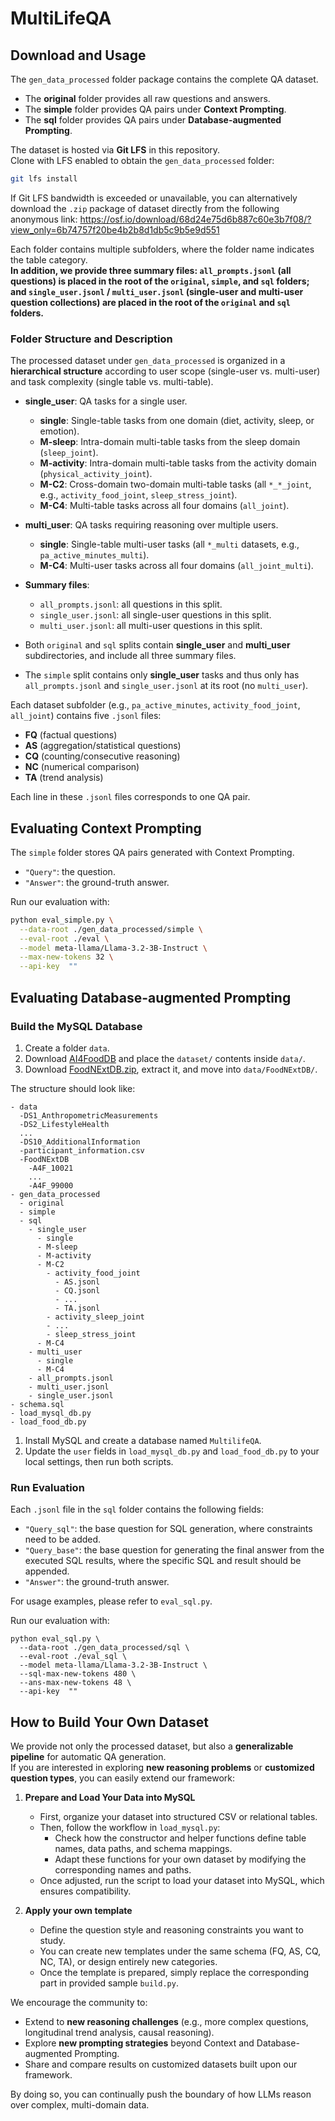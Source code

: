 # MultiLifeQA

## Download and Usage  

The `gen_data_processed` folder package contains the complete QA dataset.  
- The **original** folder provides all raw questions and answers.  
- The **simple** folder provides QA pairs under **Context Prompting**.  
- The **sql** folder provides QA pairs under **Database-augmented Prompting**.  

The dataset is hosted via **Git LFS** in this repository.  
Clone with LFS enabled to obtain the `gen_data_processed` folder:

```bash
git lfs install
```

If Git LFS bandwidth is exceeded or unavailable, you can alternatively download the `.zip` package of dataset directly from the following anonymous link: https://osf.io/download/68d24e75d6b887c60e3b7f08/?view_only=6b74757f20be4b2b8d1db5c9b5e9d551

Each folder contains multiple subfolders, where the folder name indicates the table category.  
**In addition, we provide three summary files: `all_prompts.jsonl` (all questions) is placed in the root of the `original`, `simple`, and `sql` folders; and `single_user.jsonl` / `multi_user.jsonl` (single-user and multi-user question collections) are placed in the root of the `original` and `sql` folders.** 

### Folder Structure and Description  

The processed dataset under `gen_data_processed` is organized in a **hierarchical structure** according to user scope (single-user vs. multi-user) and task complexity (single table vs. multi-table).  

- **single_user**: QA tasks for a single user.  
  - **single**: Single-table tasks from one domain (diet, activity, sleep, or emotion).  
  - **M-sleep**: Intra-domain multi-table tasks from the sleep domain (`sleep_joint`).  
  - **M-activity**: Intra-domain multi-table tasks from the activity domain (`physical_activity_joint`).  
  - **M-C2**: Cross-domain two-domain multi-table tasks (all `*_*_joint`, e.g., `activity_food_joint`, `sleep_stress_joint`).  
  - **M-C4**: Multi-table tasks across all four domains (`all_joint`).  

- **multi_user**: QA tasks requiring reasoning over multiple users.  
  - **single**: Single-table multi-user tasks (all `*_multi` datasets, e.g., `pa_active_minutes_multi`).  
  - **M-C4**: Multi-user tasks across all four domains (`all_joint_multi`).  

- **Summary files**:  
  - `all_prompts.jsonl`: all questions in this split.  
  - `single_user.jsonl`: all single-user questions in this split.  
  - `multi_user.jsonl`: all multi-user questions in this split.  
  
- Both `original` and `sql` splits contain **single_user** and **multi_user** subdirectories, and include all three summary files.  
- The `simple` split contains only **single_user** tasks and thus only has `all_prompts.jsonl` and `single_user.jsonl` at its root (no `multi_user`).  

Each dataset subfolder (e.g., `pa_active_minutes`, `activity_food_joint`, `all_joint`) contains five `.jsonl` files:  
- **FQ** (factual questions)  
- **AS** (aggregation/statistical questions)  
- **CQ** (counting/consecutive reasoning)  
- **NC** (numerical comparison)  
- **TA** (trend analysis)  

Each line in these `.jsonl` files corresponds to one QA pair.

## Evaluating Context Prompting  

The `simple` folder stores QA pairs generated with Context Prompting.  
- `"Query"`: the question.  
- `"Answer"`: the ground-truth answer.  

Run our evaluation with:  

```bash
python eval_simple.py \
  --data-root ./gen_data_processed/simple \
  --eval-root ./eval \
  --model meta-llama/Llama-3.2-3B-Instruct \
  --max-new-tokens 32 \
  --api-key  "" 
```

## Evaluating Database-augmented Prompting

### Build the MySQL Database

1. Create a folder `data`.
2. Download [AI4FoodDB](https://github.com/AI4Food/AI4FoodDB) and place the `dataset/` contents inside `data/`.
3. Download [FoodNExtDB.zip](https://bidalab.eps.uam.es/static/AI4FoodDB/FoodNExtDB.zip), extract it, and move into `data/FoodNExtDB/`.

The structure should look like:

```
- data
  -DS1_AnthropometricMeasurements
  -DS2_LifestyleHealth
  ...
  -DS10_AdditionalInformation
  -participant_information.csv
  -FoodNExtDB
    -A4F_10021
    ...
    -A4F_99000
- gen_data_processed
  - original
  - simple
  - sql
    - single_user
      - single
      - M-sleep
      - M-activity
      - M-C2
        - activity_food_joint 
          - AS.jsonl
          - CQ.jsonl
          - ...
          - TA.jsonl
        - activity_sleep_joint 
        - ...
        - sleep_stress_joint
      - M-C4
    - multi_user
      - single
      - M-C4
    - all_prompts.jsonl
    - multi_user.jsonl
    - single_user.jsonl
- schema.sql
- load_mysql_db.py
- load_food_db.py
```

1. Install MySQL and create a database named `MultilifeQA`.
2. Update the `user` fields in `load_mysql_db.py` and `load_food_db.py` to your local settings, then run both scripts.

### Run Evaluation

Each `.jsonl` file in the `sql` folder contains the following fields:
- `"Query_sql"`: the base question for SQL generation, where constraints need to be added.  
- `"Query_base"`: the base question for generating the final answer from the executed SQL results, where the specific SQL and result should be appended.  
- `"Answer"`: the ground-truth answer.  

For usage examples, please refer to `eval_sql.py`.

Run our evaluation with:  

```
python eval_sql.py \
  --data-root ./gen_data_processed/sql \
  --eval-root ./eval_sql \
  --model meta-llama/Llama-3.2-3B-Instruct \
  --sql-max-new-tokens 480 \
  --ans-max-new-tokens 48 \
  --api-key  ""
```


## How to Build Your Own Dataset

We provide not only the processed dataset, but also a **generalizable pipeline** for automatic QA generation.  
If you are interested in exploring **new reasoning problems** or **customized question types**, you can easily extend our framework:

1. **Prepare and Load Your Data into MySQL**  
   - First, organize your dataset into structured CSV or relational tables.  
   - Then, follow the workflow in `load_mysql.py`:  
     - Check how the constructor and helper functions define table names, data paths, and schema mappings.  
     - Adapt these functions for your own dataset by modifying the corresponding names and paths.  
   - Once adjusted, run the script to load your dataset into MySQL, which ensures compatibility.  

2. **Apply your own template**  
   - Define the question style and reasoning constraints you want to study.  
   - You can create new templates under the same schema (FQ, AS, CQ, NC, TA), or design entirely new categories.  
   - Once the template is prepared, simply replace the corresponding part in provided sample `build.py`. 

We encourage the community to:  
- Extend to **new reasoning challenges** (e.g., more complex questions, longitudinal trend analysis, causal reasoning).  
- Explore **new prompting strategies** beyond Context and Database-augmented Prompting.  
- Share and compare results on customized datasets built upon our framework.  

By doing so, you can continually push the boundary of how LLMs reason over complex, multi-domain data.


